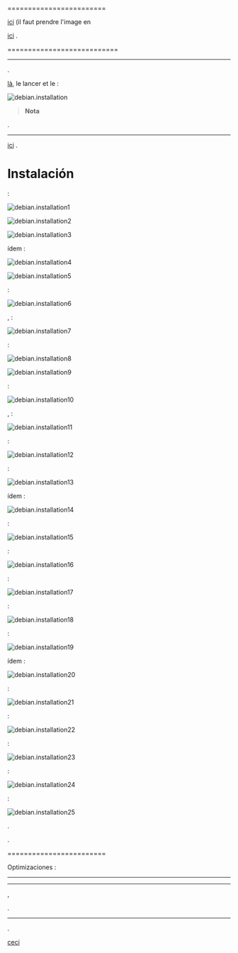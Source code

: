 


 
========================



[ici](https://www.debian.org/CD/netinst) (il faut prendre l'image en

[ici](http://cdimage.debian.org/debian-cd/9.1.0/amd64/iso-cd/debian-9.1.0-amd64-netinst.iso)
.

 
===========================

 
------------------------



.


[là](http://rufus.akeo.ie/downloads/rufus-2.9.exe), le lancer et le
 :

![debian.installation](images/debian.installation.PNG)

> **Nota**
>
> 
> 


.

 
----------




[ici](https://jeedom.github.io/documentation/howto/es_ES/doc-howto-vmware.creer_une_vm.html)
.

Instalación 
============

 :

![debian.installation1](images/debian.installation1.PNG)



![debian.installation2](images/debian.installation2.PNG)



![debian.installation3](images/debian.installation3.PNG)

ídem :

![debian.installation4](images/debian.installation4.PNG)




![debian.installation5](images/debian.installation5.PNG)

 :

![debian.installation6](images/debian.installation6.PNG)

,
 :

![debian.installation7](images/debian.installation7.PNG)

 :

![debian.installation8](images/debian.installation8.PNG)




![debian.installation9](images/debian.installation9.PNG)

 :

![debian.installation10](images/debian.installation10.PNG)

,
 :

![debian.installation11](images/debian.installation11.PNG)

 :

![debian.installation12](images/debian.installation12.PNG)

 :

![debian.installation13](images/debian.installation13.PNG)

ídem :

![debian.installation14](images/debian.installation14.PNG)

 :

![debian.installation15](images/debian.installation15.PNG)

 :

![debian.installation16](images/debian.installation16.PNG)

 :

![debian.installation17](images/debian.installation17.PNG)

 :

![debian.installation18](images/debian.installation18.PNG)

 :

![debian.installation19](images/debian.installation19.PNG)

ídem :

![debian.installation20](images/debian.installation20.PNG)

 :

![debian.installation21](images/debian.installation21.PNG)




 :

![debian.installation22](images/debian.installation22.PNG)

 :

![debian.installation23](images/debian.installation23.PNG)

 :

![debian.installation24](images/debian.installation24.PNG)


 :

![debian.installation25](images/debian.installation25.PNG)

. 

.

 
========================


Optimizaciones :

 
-------------------

    

 
----------------

,


.

    

 
-----------------------------



.

    


[ceci](https://jeedom.github.io/documentation/installation/es_ES/index#tocAnchor-1-27)
